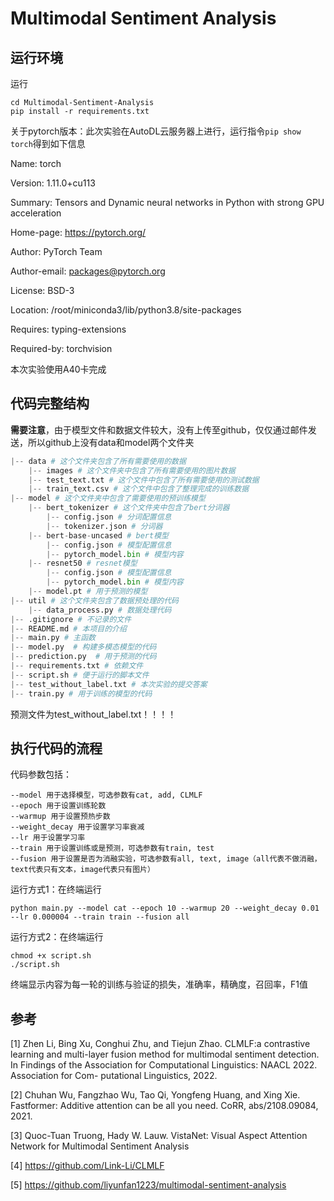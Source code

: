 # Multimodal Sentiment Analysis

## 运行环境

运行
```
cd Multimodal-Sentiment-Analysis
pip install -r requirements.txt
```

关于pytorch版本：此次实验在AutoDL云服务器上进行，运行指令`pip show torch`得到如下信息

Name: torch

Version: 1.11.0+cu113

Summary: Tensors and Dynamic neural networks in Python with strong GPU acceleration

Home-page: https://pytorch.org/

Author: PyTorch Team

Author-email: packages@pytorch.org

License: BSD-3

Location: /root/miniconda3/lib/python3.8/site-packages

Requires: typing-extensions

Required-by: torchvision

本次实验使用A40卡完成

## 代码完整结构

**需要注意**，由于模型文件和数据文件较大，没有上传至github，仅仅通过邮件发送，所以github上没有data和model两个文件夹

```python
|-- data # 这个文件夹包含了所有需要使用的数据
    |-- images # 这个文件夹中包含了所有需要使用的图片数据
    |-- test_text.txt # 这个文件中包含了所有需要使用的测试数据
    |-- train_text.csv # 这个文件中包含了整理完成的训练数据
|-- model # 这个文件夹中包含了需要使用的预训练模型
    |-- bert_tokenizer # 这个文件夹中包含了bert分词器
        |-- config.json # 分词配置信息
        |-- tokenizer.json # 分词器
    |-- bert-base-uncased # bert模型
        |-- config.json # 模型配置信息
        |-- pytorch_model.bin # 模型内容
    |-- resnet50 # resnet模型
        |-- config.json # 模型配置信息
        |-- pytorch_model.bin # 模型内容
    |-- model.pt # 用于预测的模型
|-- util # 这个文件夹包含了数据预处理的代码
    |-- data_process.py # 数据处理代码
|-- .gitignore # 不记录的文件
|-- README.md # 本项目的介绍
|-- main.py # 主函数
|-- model.py  # 构建多模态模型的代码
|-- prediction.py  # 用于预测的代码
|-- requirements.txt # 依赖文件
|-- script.sh # 便于运行的脚本文件
|-- test_without_label.txt # 本次实验的提交答案
|-- train.py # 用于训练的模型的代码
```

预测文件为test_without_label.txt！！！！

## 执行代码的流程

代码参数包括：
```
--model 用于选择模型，可选参数有cat, add, CLMLF
--epoch 用于设置训练轮数
--warmup 用于设置预热步数 
--weight_decay 用于设置学习率衰减
--lr 用于设置学习率
--train 用于设置训练或是预测，可选参数有train, test
--fusion 用于设置是否为消融实验，可选参数有all, text, image（all代表不做消融，text代表只有文本，image代表只有图片）
```

运行方式1：在终端运行
```
python main.py --model cat --epoch 10 --warmup 20 --weight_decay 0.01 --lr 0.000004 --train train --fusion all
```

运行方式2：在终端运行
```
chmod +x script.sh
./script.sh
```

终端显示内容为每一轮的训练与验证的损失，准确率，精确度，召回率，F1值

## 参考

[1]  Zhen Li, Bing Xu, Conghui Zhu, and Tiejun Zhao. CLMLF:a contrastive learning and multi-layer fusion method for multimodal sentiment detection. In Findings of the Association for Computational Linguistics: NAACL 2022. Association for Com- putational Linguistics, 2022.

[2] Chuhan Wu, Fangzhao Wu, Tao Qi, Yongfeng Huang, and Xing Xie. Fastformer: Additive attention can be all you need. CoRR, abs/2108.09084, 2021.

[3] Quoc-Tuan Truong, Hady W. Lauw. VistaNet: Visual Aspect Attention Network for Multimodal Sentiment Analysis

[4] https://github.com/Link-Li/CLMLF

[5] https://github.com/liyunfan1223/multimodal-sentiment-analysis

